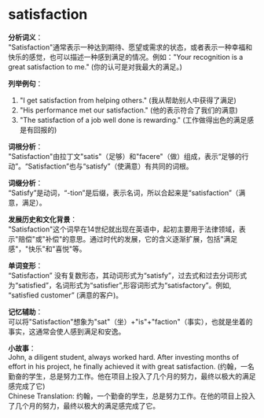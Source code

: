 # satisfaction

**分析词义**：  
"Satisfaction"通常表示一种达到期待、愿望或需求的状态，或者表示一种幸福和快乐的感觉，也可以描述一种感到满足的情况。例如："Your recognition is a great satisfaction to me." (你的认可是对我最大的满足。)

  

**列举例句**：

  

1.  "I get satisfaction from helping others." (我从帮助别人中获得了满足)
2.  "His performance met our satisfaction." (他的表示符合了我们的满意)
3.  "The satisfaction of a job well done is rewarding." (工作做得出色的满足感是有回报的)

  

**词根分析**：  
"Satisfaction"由拉丁文"satis"（足够）和"facere"（做）组成，表示“足够的行动”。“Satisfaction”也与“satisfy”（使满意）有共同的词根。

  

**词缀分析**：  
“Satisfy”是动词，“-tion”是后缀，表示名词，所以合起来是“satisfaction”（满意，满足）。

  

**发展历史和文化背景**：  
"Satisfaction"这个词早在14世纪就出现在英语中，起初主要用于法律领域，表示"赔偿"或"补偿"的意思。通过时代的发展，它的含义逐渐扩展，包括"满足感"，"快乐"和"喜悦"等。

  

**单词变形**：  
“Satisfaction” 没有复数形态，其动词形式为“satisfy”，过去式和过去分词形式为“satisfied”，名词形式为“satisfier”,形容词形式为“satisfactory”。例如, “satisfied customer” (满意的客户)。

  

**记忆辅助**：  
可以将"Satisfaction"想象为"sat"（坐）+"is"+"faction"（事实），也就是坐着的事实，这通常会使人感到满足和安逸。

  

**小故事**：  
John, a diligent student, always worked hard. After investing months of effort in his project, he finally achieved it with great satisfaction. (约翰，一名勤奋的学生，总是努力工作。他在项目上投入了几个月的努力，最终以极大的满足感完成了它)  
Chinese Translation: 约翰，一个勤奋的学生，总是努力工作。在他的项目上投入了几个月的努力，最终以极大的满足感完成了它。
